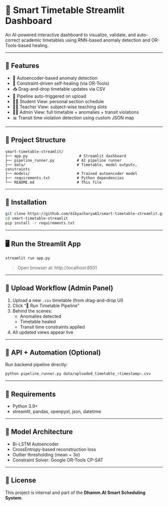 # 📘 Smart Timetable Streamlit Dashboard

An AI-powered interactive dashboard to visualize, validate, and auto-correct academic timetables using RNN-based anomaly detection and OR-Tools-based healing.

---

## 🚀 Features

- 🧠 Autoencoder-based anomaly detection
- 🔧 Constraint-driven self-healing (via OR-Tools)
- 📥 Drag-and-drop timetable updates via CSV
- 🔁 Pipeline auto-triggered on upload
- 👨‍🎓 Student View: personal section schedule
- 👩‍🏫 Teacher View: subject-wise teaching slots
- 👨‍💼 Admin View: full timetable + anomalies + transit violations
- 📊 Transit time violation detection using custom JSON map

---

## 📁 Project Structure

```
smart-timetable-streamlit/
├── app.py                       # Streamlit dashboard
├── pipeline_runner.py          # AI pipeline runner
├── data/                       # Timetable, model outputs, constraints
├── models/                     # Trained autoencoder model
├── requirements.txt            # Python dependencies
└── README.md                   # This file
```

---

## 🔧 Installation

```bash
git clone https://github.com/dibyacharyaAI/smart-timetable-streamlit.git
cd smart-timetable-streamlit
pip install -r requirements.txt
```

---

## 🖥️ Run the Streamlit App

```bash
streamlit run app.py
```

> Open browser at: http://localhost:8501

---

## 📂 Upload Workflow (Admin Panel)

1. Upload a new `.csv` timetable (from drag-and-drop UI)
2. Click “🔁 Run Timetable Pipeline”
3. Behind the scenes:
   - Anomalies detected
   - Timetable healed
   - Transit time constraints applied
4. All updated views appear live

---

## 🔗 API + Automation (Optional)

Run backend pipeline directly:

```bash
python pipeline_runner.py data/uploaded_timetable_<timestamp>.csv
```

---

## 🧪 Requirements

- Python 3.9+
- streamlit, pandas, openpyxl, json, datetime

---

## 🧠 Model Architecture

- Bi-LSTM Autoencoder
- CrossEntropy-based reconstruction loss
- Outlier thresholding (mean + 3σ)
- Constraint Solver: Google OR-Tools CP-SAT

---

## 📌 License

This project is internal and part of the **Dhamm.AI Smart Scheduling System**.
